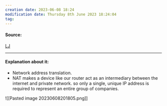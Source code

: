 ```yaml
---
creation date: 2023-06-08 18:24
modification date: Thursday 8th June 2023 18:24:04
tag: 
---
```


#### Source:
[LJ](https://linuxjourney.com/lesson/nat-network-address-translation)

--------------------------------------

#### Explanation about it:

* Network address translation.
* NAT makes a device like our router act as an intermediary between the internet and private network. so only a single, unique IP address is required to represent an entire group of companies.

![[Pasted image 20230608201805.png]]

